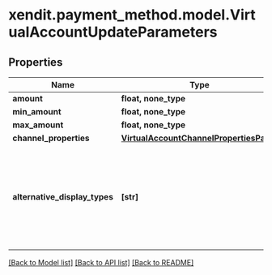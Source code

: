# xendit.payment_method.model.VirtualAccountUpdateParameters


## Properties
Name | Type | Description | Notes
------------ | ------------- | ------------- | -------------
**amount** | **float, none_type** |  | [optional] 
**min_amount** | **float, none_type** |  | [optional] 
**max_amount** | **float, none_type** |  | [optional] 
**channel_properties** | [**VirtualAccountChannelPropertiesPatch**](VirtualAccountChannelPropertiesPatch.md) |  | [optional] 
**alternative_display_types** | **[str]** | For payments in Vietnam only, alternative display requested for the virtual account | [optional] 

[[Back to Model list]](../README.md#documentation-for-models) [[Back to API list]](../README.md#documentation-for-api-endpoints) [[Back to README]](../README.md)


